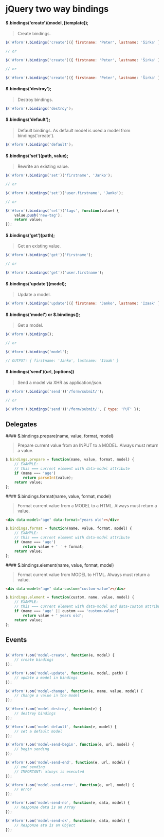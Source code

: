 # jQuery two way bindings

#### $.bindings('create')(model, [template]);

> Create bindings.

```js
$('#form').bindings('create')({ firstname: 'Peter', lastname: 'Širka' });

// or

$('#form').bindings('create')({ firstname: 'Peter', lastname: 'Širka' }, '<input type="text" data-model="firstname" /><span>your firstname: <b data-model="first-name"></b></span>');

// or

$('#form').bindings('create')({ firstname: 'Peter', lastname: 'Širka' }, '#template-selector');
```

#### $.bindings('destroy');

> Destroy bindings.

```js
$('#form').bindings('destroy');
```

#### $.bindings('default');

> Default bindings. As default model is used a model from bindings('create').

```js
$('#form').bindings('default');
```

#### $.bindings('set')(path, value);

> Rewrite an existing value.

```js
$('#form').bindings('set')('firstname', 'Janko');

// or

$('#form').bindings('set')('user.firstname', 'Janko');

// or

$('#form').bindings('set')('tags', function(value) {
	value.push('new-tag');
	return value;
});

```

#### $.bindings('get')(path);

> Get an existing value.

```js
$('#form').bindings('get')('firstname');

// or

$('#form').bindings('get')('user.firstname');
```

#### $.bindings('update')(model);

> Update a model.

```js
$('#form').bindings('update')({ firstname: 'Janko', lastname: 'Izaak' });
```

#### $.bindings('model') or $.bindings();

> Get a model.

```js
$('#form').bindings();

// or

$('#form').bindings('model');

// OUTPUT: { firstname: 'Janko', lastname: 'Izaak' }
```

#### $.bindings('send')(url, [options])

> Send a model via XHR as application/json.

```js
$('#form').bindings('send')('/form/submit/');

// or

$('#form').bindings('send')('/form/submit/', { type: 'PUT' });
```

## Delegates

#### $.bindings.prepare(name, value, format, model)

> Prepare current value from an INPUT to a MODEL. Always must return a value.

```js
$.bindings.prepare = function(name, value, format, model) {
	// EXAMPLE:
	// this === current element with data-model attribute
	if (name === 'age')
		return parseInt(value);
	return value;
};
```

#### $.bindings.format(name, value, format, model)

> Format current value from a MODEL to a HTML. Always must return a value.

```html
<div data-model="age" data-format="years old"></div>
```

```js
$.bindings.format = function(name, value, format, model) {
	// EXAMPLE:
	// this === current element with data-model attribute
	if (name === 'age')
		return value + ' ' + format;
	return value;
};
```

#### $.bindings.element(name, value, format, model)

> Format current value from MODEL to HTML. Always must return a value.

```html
<div data-model="age" data-custom="custom-value"></div>
```

```js
$.bindings.element = function(custom, name, value, model) {
	// EXAMPLE:
	// this === current element with data-model and data-custom attribute
	if (name === 'age' || custom === 'custom-value')
		return value + ' years old';
	return value;
};
```

## Events

```js

$('#form').on('model-create', function(e, model) {
	// create bindings
});

$('#form').on('model-update', function(e, model, path) {
	// update a model in bindings
});

$('#form').on('model-change', function(e, name, value, model) {
	// change a value in the model
});

$('#form').on('model-destroy', function(e) {
	// destroy bindings
});

$('#form').on('model-default', function(e, model) {
	// set a default model
});

$('#form').on('model-send-begin', function(e, url, model) {
	// begin sending
});

$('#form').on('model-send-end', function(e, url, model) {
	// end sending
	// IMPORTANT: always is executed
});

$('#form').on('model-send-error', function(e, url, model) {
	// error
});

$('#form').on('model-send-no', function(e, data, model) {
	// Response data is an Array
});

$('#form').on('model-send-ok', function(e, data, model) {
	// Response ata is an Object
});

```
